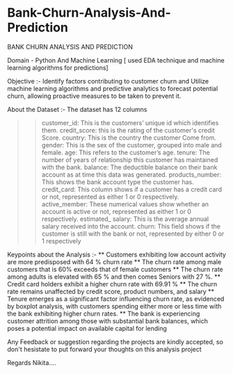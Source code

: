 # Bank-Churn-Analysis-And-Prediction
BANK CHURN ANALYSIS AND PREDICTION

Domain - Python And Machine Learning [ used EDA technique and machine learning algorithms for predictions]

Objective :- Identify factors contributing to customer churn and Utilize machine learning algorithms and predictive analytics to forecast potential churn, allowing proactive measures to be taken to prevent it.

About the Dataset :-  The dataset has 12 columns 
  >> customer_id: This is the customers’ unique id which identifies them.
  >> credit_score: this is the rating of the customer's credit Score.
  >> country: This is the country the customer Come from.
  >> gender: This is the sex of the customer, grouped into male and female.
  >> age: This refers to the customer’s age.
  >> tenure: The number of years of relationship this customer has maintained with the bank.
  >> balance: The deductible balance on their bank account as at time this data was generated.
  >> products_number: This shows the bank account type the customer has.
  >> credit_card: This column shows if a customer has a credit card or not, represented as either 1 or 0 respectively.
  >> active_member: These numerical values show whether an account is active or not, represented as either 1 or 0 respectively.
  >> estimated_ salary: This is the average annual salary received into the account.
  >> churn: This field shows if the customer is still with the bank or not, represented by either 0 or 1 respectively


Keypoints about the Analysis :- 
** Customers exhibiting low account activity are more predisposed with 64 % churn rate
** The churn rate among male customers that is 60% exceeds that of female customers
** The churn rate among adults is elevated with 65 % and then comes Seniors with 27 %.
** Credit card holders exhibit a higher churn rate with 69.91 %
** The churn rate remains unaffected by credit score, product numbers, and salary
** Tenure emerges as a significant factor influencing churn rate, as evidenced by boxplot analysis, with customers spending either more or less time with the bank exhibiting higher churn rates.
** The bank is experiencing customer attrition among those with substantial bank balances, which poses a potential impact on available capital for lending


Any Feedback or suggestion regarding the projects are kindly accepted, so don't hesistate to put forward your thoughts on this analysis project

Regards
Nikita....


